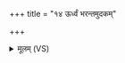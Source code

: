 +++
title = "१४ ऊर्ध्वं भरन्तमुदकम्"

+++
<details><summary>मूलम् (VS)</summary>

ऊ॒र्ध्वं भर॑न्तमुद॒कं कु॒म्भेने॑वोदहा॒र्य᳡म्। पश्य॑न्ति॒ सर्वे॒ चक्षु॑षा॒ न सर्वे॒ मन॑सा विदुः ॥
</details>